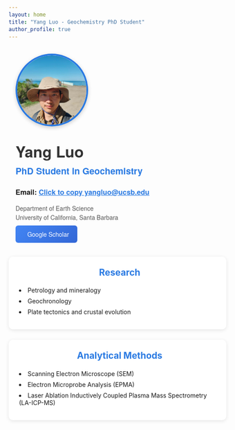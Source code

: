 ```yaml
---
layout: home
title: "Yang Luo - Geochemistry PhD Student"
author_profile: true
---
```


<div class="profile-container">
  <div class="profile-header">
    <img src="/assets/images/profile.jpg" alt="Yang Luo" class="profile-image">
    <div class="profile-text">
      <h1>Yang Luo</h1>
      <h2>PhD Student in Geochemistry</h2>
      <h3>Email: <span class="email" onclick="copyEmail()" id="emailTooltip">Click to copy yangluo@ucsb.edu</span></h3>
      <p>Department of Earth Science<br>University of California, Santa Barbara</p>
      <a href="https://scholar.google.com/citations?user=IOaZk2AAAAAJ" class="btn-scholar" target="_blank" rel="noopener noreferrer">
        <i class="ai ai-google-scholar"></i> Google Scholar
      </a>
    </div>
  </div>
</div>

<div class="info-section">
  <h3><i class="fas fa-microscope"></i> Research</h3>
  <ul>
    <li>Petrology and mineralogy</li>
    <li>Geochronology</li>
    <li>Plate tectonics and crustal evolution</li>
  </ul>
</div>

<div class="info-section">
  <h3><i class="fas fa-flask"></i> Analytical Methods</h3>
  <ul>
    <li>Scanning Electron Microscope (SEM)</li>
    <li>Electron Microprobe Analysis (EPMA)</li>
    <li>Laser Ablation Inductively Coupled Plasma Mass Spectrometry (LA-ICP-MS)</li>
  </ul>
</div>

<style>
.profile-container {
  max-width: 850px;
  margin: 2rem auto;
  padding: 0 1rem;
  font-family: 'Helvetica Neue', Arial, sans-serif;
}

.profile-header {
  display: flex;
  align-items: center;
  gap: 2rem;
  flex-wrap: wrap;
}

.profile-image {
  width: 160px;
  height: 160px;
  border-radius: 50%;
  object-fit: cover;
  border: 4px solid #2a7ae2;
  box-shadow: 0 3px 10px rgba(0,0,0,0.2);
}

.profile-text h1 {
  margin: 0;
  font-size: 2.2rem;
  color: #333;
}

.profile-text h2 {
  margin: 0.3rem 0;
  font-size: 1.3rem;
  color: #2a7ae2;
  font-weight: 600;
}

.profile-text p {
  margin: 0.5rem 0;
  color: #555;
  line-height: 1.5;
}

.email {
  color: #2a7ae2;
  cursor: pointer;
  text-decoration: underline;
}

.btn-scholar {
  padding: 0.6rem 1.2rem;
  border-radius: 6px;
  text-decoration: none;
  color: white;
  display: inline-flex;
  align-items: center;
  gap: 8px;
  font-weight: 500;
  background: linear-gradient(135deg, #4285F4, #3367D6);
  transition: transform 0.2s ease, box-shadow 0.2s ease;
}

.btn-scholar:hover {
  transform: translateY(-3px);
  box-shadow: 0 4px 12px rgba(0,0,0,0.15);
}

/* Info sections */
.info-section {
  background: white;
  padding: 1.5rem;
  border-radius: 10px;
  box-shadow: 0 2px 8px rgba(0,0,0,0.1);
  margin-top: 1.5rem;
}

.info-section h3 {
  color: #2a7ae2;
  margin-top: 0;
  display: flex;
  justify-content: center; /* Center heading horizontally */
  align-items: center;
  gap: 10px;
  font-size: 1.3rem;
  text-align: center;
}

.info-section ul {
  list-style-position: inside;
  padding-left: 0;
  margin: 0;
  text-align: left; /* Keep list left-aligned */
}

.info-section li {
  margin-bottom: 0.5rem;
}

@media (max-width: 700px) {
  .profile-header {
    flex-direction: column;
    text-align: center;
  }
}
</style>

<script>
function copyEmail() {
  const email = 'yangluo@ucsb.edu';
  const tooltip = document.getElementById('emailTooltip');
  navigator.clipboard.writeText(email).then(() => {
    tooltip.textContent = 'Copied to clipboard!';
    setTimeout(() => { tooltip.textContent = 'Click to copy yangluo@ucsb.edu'; }, 2000);
  });
}
</script>
